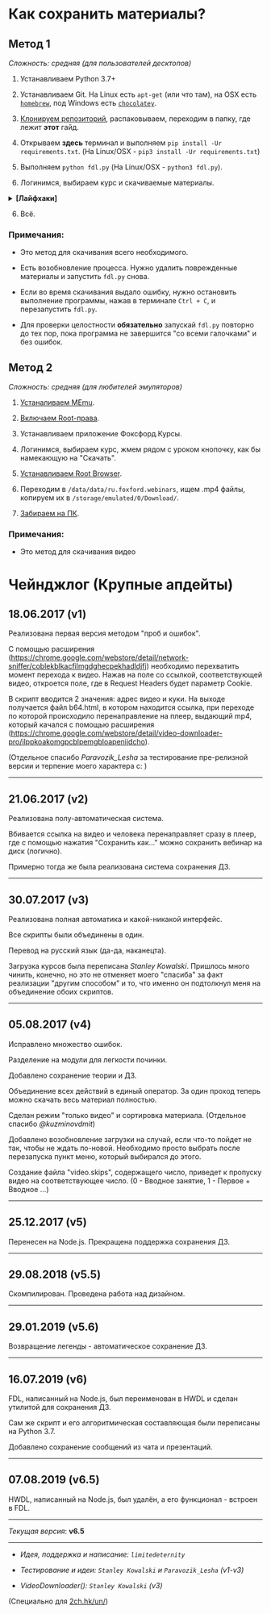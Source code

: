 # Как сохранить материалы?

## Метод 1

_Сложность: средняя (для пользователей десктопов)_

1. Устанавливаем Python 3.7+

2. Устанавливаем Git. На Linux есть `apt-get` (или что там), на OSX есть [`homebrew`](https://brew.sh/), под Windows есть [`chocolatey`](https://chocolatey.org/install).

3. [Клонируем репозиторий](https://github.com/limitedeternity/foxford_courses/archive/master.zip), распаковываем, переходим в папку, где лежит **этот** гайд.

4. Открываем **здесь** терминал и выполняем `pip install -Ur requirements.txt`. (На Linux/OSX - `pip3 install -Ur requirements.txt`)

5. Выполняем `python fdl.py` (На Linux/OSX - `python3 fdl.py`).

6. Логинимся, выбираем курс и скачиваемые материалы.


<details>
<summary><b>[Лайфхаки]</b></summary>

- Можно сильно ускорить вашу работу со скриптом, если использовать параметры. К примеру, можно сразу передать ваш емаил, введя в терминале после fdl.py `--email` , а через пробел ваш емаил. Значения других параметров передаются аналогичным способом. Флагам не нужны значения.

- С помощью параметра `--password` можно передать ваш пароль

- С помощью параметра `--actions` можно указать какие части курса нужно скачивать. Значение `rhc` будет скачивать `R`esourses, `H`omework, `C`onspects. Можно указывать любую комбинацию из букв. Лишние буквы игнорируются

- С помощью параметра `--course` можно указать курс, который будет скачиваться. Название должно быть такое же как и при выборе курсов. Из-за пробелов в названии, сам курс нужно заключать в кавычки `""`

- Указав флаг `--savelist`, создастся файл list.txt со списком доступных курсов

- Можно создать todo.txt и записать на каждой строчке по курсу, который надо будет скачать. Скрипт будет скачивать каждый курс из списка, если специально не указан параметр `--course`. Скачанные курсы он будет заносить в done.txt, и еще раз скачивать не будет. Если при скачивании возникла ошибка, то данные о ней запишутся в файл todo_log.txt

</details>

6. Всё.

### Примечания:

- Это метод для скачивания всего необходимого.

- Есть возобновление процесса. Нужно удалить поврежденные материалы и запустить `fdl.py` снова.

- Если во время скачивания выдало ошибку, нужно остановить выполнение программы, нажав в терминале `Ctrl + C`, и перезапустить `fdl.py`.

- Для проверки целостности **обязательно** запускай `fdl.py` повторно до тех пор, пока программа не завершится "со всеми галочками" и без ошибок.

## Метод 2

_Сложность: средняя (для любителей эмуляторов)_

1. [Устаналиваем MEmu](https://www.memuplay.com/).

2. [Включаем Root-права](https://youtu.be/UYl5zPSnugA).

3. Устанавливаем приложение Фоксфорд.Курсы.

4. Логинимся, выбираем курс, жмем рядом с уроком кнопочку, как бы намекающую на "Скачать".

5. [Устанавливаем Root Browser](https://play.google.com/store/apps/details?id=com.jrummy.root.browserfree).

6. Переходим в `/data/data/ru.foxford.webinars`, ищем .mp4 файлы, копируем их в `/storage/emulated/0/Download/`.

7. [Забираем на ПК](https://www.memuplay.com/blog/2016/06/04/how-to-share-file-between-android-and-windows/).

### Примечания:

- Это метод для скачивания видео

# Чейнджлог (Крупные апдейты)

## 18.06.2017 (v1)

Реализована первая версия методом "проб и ошибок".

С помощью расширения (https://chrome.google.com/webstore/detail/network-sniffer/coblekblkacfilmgdghecpekhadldjfj) необходимо перехватить момент перехода к видео. Нажав на поле со ссылкой, соответствующей видео, откроется поле, где в Request Headers будет параметр Cookie.

В скрипт вводится 2 значения: адрес видео и куки. На выходе получается файл b64.html, в котором находится ссылка, при переходе по которой происходило перенаправление на плеер, выдающий mp4, который качался с помощью расширения (https://chrome.google.com/webstore/detail/video-downloader-pro/ilppkoakomgpcblpemgbloapenijdcho).

(Отдельное спасибо _Paravozik_Lesha_ за тестирование пре-релизной версии и терпение моего характера c: )

---

## 21.06.2017 (v2)

Реализована полу-автоматическая система.

Вбивается ссылка на видео и человека перенаправляет сразу в плеер, где с помощью нажатия "Сохранить как..." можно сохранить вебинар на диск (логично).

Примерно тогда же была реализована система сохранения ДЗ.

---

## 30.07.2017 (v3)

Реализована полная автоматика и какой-никакой интерфейс.

Все скрипты были объединены в один.

Перевод на русский язык (да-да, наканецта).

Загрузка курсов была переписана _Stanley Kowalski_. Пришлось много чинить, конечно, но это не отменяет моего "спасиба" за факт реализации "другим способом" и то, что именно он подтолкнул меня на объединение обоих скриптов.

---

## 05.08.2017 (v4)

Исправлено множество ошибок.

Разделение на модули для легкости починки.

Добавлено сохранение теории и ДЗ.

Объединение всех действий в единый оператор. За один проход теперь можно скачать весь материал полностью.

Сделан режим "только видео" и сортировка материала. (Отдельное спасибо _@kuzminovdmit_)

Добавлено возобновление загрузки на случай, если что-то пойдет не так, чтобы не ждать по-новой. Необходимо просто выбрать после перезапуска пункт меню, который выбирался до этого.

Создание файла "video.skips", содержащего число, приведет к пропуску видео на соответствующее число. (0 - Вводное занятие, 1 - Первое + Вводное ...)

---

## 25.12.2017 (v5)

Перенесен на Node.js. Прекращена поддержка сохранения ДЗ.

---

## 29.08.2018 (v5.5)

Скомпилирован. Проведена работа над дизайном.

---

## 29.01.2019 (v5.6)

Возвращение легенды - автоматическое сохранение ДЗ.

---

## 16.07.2019 (v6)

FDL, написанный на Node.js, был переименован в HWDL и сделан утилитой для сохранения ДЗ.

Сам же скрипт и его алгоритмическая составляющая были переписаны на Python 3.7.

Добавлено сохранение сообщений из чата и презентаций.

---

## 07.08.2019 (v6.5)

HWDL, написанный на Node.js, был удалён, а его функционал - встроен в FDL.

---

_Текущая версия_: **v6.5**

---

- _Идея, поддержка и написание: `limitedeternity`_

- _Тестирование и идеи: `Stanley Kowalski` и `Paravozik_Lesha` (v1-v3)_

- _VideoDownloader(): `Stanley Kowalski` (v3)_

(Специально для [2ch.hk/un/](https://2ch.hk/un/))
